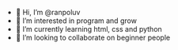 - 👋 Hi, I’m @ranpoluv
- 👀 I’m interested in program and grow 
- 🌱 I’m currently learning html, css and python
- 💞️ I’m looking to collaborate on beginner people 

<!---
ranpoluv/ranpoluv is a ✨ special ✨ repository because its `README.md` (this file) appears on your GitHub profile.
You can click the Preview link to take a look at your changes.
--->
